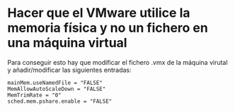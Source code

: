 # Hacer que el VMware utilice la memoria física y no un fichero en una máquina virtual

Para conseguir esto hay que modificar el fichero .vmx de la máquina virutal y añadir/modificar las siguientes entradas:

```
mainMem.useNamedFile = "FALSE"
MemAllowAutoScaleDown = "FALSE"
MemTrimRate = "0"
sched.mem.pshare.enable = "FALSE"
```
